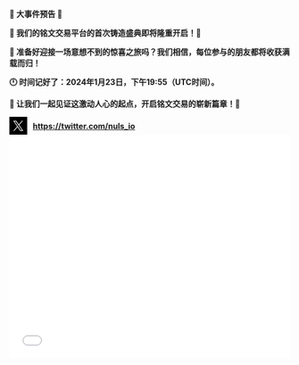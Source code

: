 **🌟 大事件预告 🌟**

**🚀 我们的铭文交易平台的首次铸造盛典即将隆重开启！🌈**

**🎉 准备好迎接一场意想不到的惊喜之旅吗？我们相信，每位参与的朋友都将收获满载而归！**

**🕛 时间记好了：2024年1月23日，下午19:55（UTC时间）。**

**💫 让我们一起见证这激动人心的起点，开启铭文交易的崭新篇章！🎊**


<a href="https://twitter.com/nuls_io" target="_blank" rel="noopener noreferrer" style="display: flex; align-items: center;font-weight:bold">
  <img src="./images/x.png" alt="Twitter Icon" style="width: 32px; height: 32px;margin-right:10px">
  https://twitter.com/nuls_io
</a>

<iframe width="100%" height="400px" src="main.html" frameborder="0" allowfullscreen></iframe>

